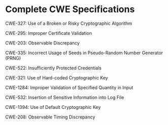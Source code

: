

# Complete CWE Specifications

CWE-327: Use of a Broken or Risky Cryptographic Algorithm

CWE-295: Improper Certificate Validation

CWE-203: Observable Discrepancy

CWE-335: Incorrect Usage of Seeds in Pseudo-Random Number Generator (PRNG)

CWE-522: Insufficiently Protected Credentials

CWE-321: Use of Hard-coded Cryptographic Key

CWE-1284: Improper Validation of Specified Quantity in Input

CWE-532: Insertion of Sensitive Information into Log File

CWE-1394: Use of Default Cryptographic Key

CWE-208: Observable Timing Discrepancy